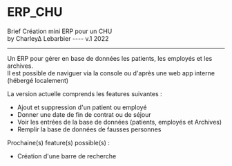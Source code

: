 # ERP_CHU
Brief Création mini ERP pour un CHU                      
by Charley∆ Lebarbier ---- v.1 2022
   
--------------------------------------------------------------------------
Un ERP pour gérer en base de données les patients, les employés et les archives.  
Il est possible de naviguer via la console ou d'après une web app interne (hébergé localement)  

La version actuelle comprends les features suivantes :  
- Ajout et suppression d'un patient ou employé  
- Donner une date de fin de contrat ou de séjour  
- Voir les entrées de la base de données (patients, employés et Archives)  
- Remplir la base de données de fausses personnes  

Prochaine(s) feature(s) possible(s) :  
- Création d'une barre de recherche

